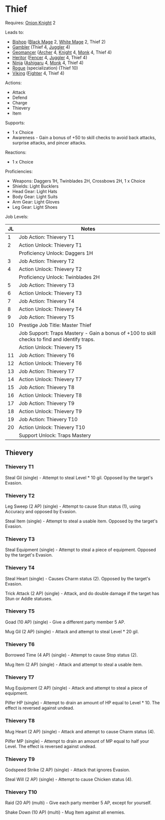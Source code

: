 # Thief

Requires: [Onion Knight](/Jobs/JobDetails/OnionKnight.md) 2

Leads to:

- [Bishop](/Jobs/JobDetails/Bishop.md) ([Black Mage](/Jobs/JobDetails/BlackMage.md) 2, [White Mage](/Jobs/JobDetails/WhiteMage.md) 2, Thief 2)
- [Gambler](/Jobs/JobDetails/Gambler.md) (Thief 4, [Juggler](/Jobs/JobDetails/Juggler.md) 4)
- [Geomancer](/Jobs/JobDetails/Geomancer.md) ([Archer](/Jobs/JobDetails/Archer.md) 4, [Knight](/Jobs/JobDetails/Knight.md) 4, [Monk](/Jobs/JobDetails/Monk.md) 4, Thief 4)
- [Heritor](/Jobs/JobDetails/Heritor.md) ([Fencer](/Jobs/JobDetails/Fencer.md) 4, [Juggler](/Jobs/JobDetails/Juggler.md) 4, Thief 4)
- [Ninja](/Jobs/JobDetails/Ninja.md) ([Ashigaru](/Jobs/JobDetails/Ashigaru.md) 4, [Monk](/Jobs/JobDetails/Monk.md) 4, Thief 4)
- [Rogue](/Jobs/JobDetails/Rogue.md) (specialization) (Thief 10)
- [Viking](/Jobs/JobDetails/Viking.md) ([Fighter](/Jobs/JobDetails/Fighter.md) 4, Thief 4)

Actions:

- Attack
- Defend
- Charge
- Thievery
- Item

Supports:

- 1 x Choice
- Awareness - Gain a bonus of +50 to skill checks to avoid back attacks, surprise attacks, and pincer attacks.

Reactions:

- 1 x Choice

Proficiencies:

- Weapons: Daggers 1H, Twinblades 2H, Crossbows 2H, 1 x Choice
- Shields: Light Bucklers
- Head Gear: Light Hats
- Body Gear: Light Suits
- Arm Gear: Light Gloves
- Leg Gear: Light Shoes

Job Levels:

| JL | Notes |
| --- | --- |
| 1 | Job Action: Thievery T1
| 2 | Action Unlock: Thievery T1
|   | Proficiency Unlock: Daggers 1H
| 3 | Job Action: Thievery T2
| 4 | Action Unlock: Thievery T2
|   | Proficiency Unlock: Twinblades 2H
| 5 | Job Action: Thievery T3
| 6 | Action Unlock: Thievery T3
| 7 | Job Action: Thievery T4
| 8 | Action Unlock: Thievery T4
| 9 | Job Action: Thievery T5
| 10 | Prestige Job Title: Master Thief
|    | Job Support: Traps Mastery - Gain a bonus of +100 to skill checks to find and identify traps.
|    | Action Unlock: Thievery T5
| 11 | Job Action: Thievery T6
| 12 | Action Unlock: Thievery T6
| 13 | Job Action: Thievery T7
| 14 | Action Unlock: Thievery T7
| 15 | Job Action: Thievery T8
| 16 | Action Unlock: Thievery T8
| 17 | Job Action: Thievery T9
| 18 | Action Unlock: Thievery T9
| 19 | Job Action: Thievery T10
| 20 | Action Unlock: Thievery T10
|    | Support Unlock: Traps Mastery

## Thievery

### Thievery T1

Steal Gil (single) - Attempt to steal Level * 10 gil. Opposed by the target's Evasion.

### Thievery T2

Leg Sweep (2 AP) (single) - Attempt to cause Stun status (1), using Accuracy and opposed by Evasion.

Steal Item (single) - Attempt to steal a usable item. Opposed by the target's Evasion.

### Thievery T3

Steal Equipment (single) - Attempt to steal a piece of equipment. Opposed by the target's Evasion.

### Thievery T4

Steal Heart (single) - Causes Charm status (2). Opposed by the target's Evasion.

Trick Attack (2 AP) (single) - Attack, and do double damage if the target has Stun or Addle statuses.

### Thievery T5

Goad (10 AP) (single) - Give a different party member 5 AP.

Mug Gil (2 AP) (single) - Attack and attempt to steal Level * 20 gil.

### Thievery T6

Borrowed Time (4 AP) (single) - Attempt to cause Stop status (2).

Mug Item (2 AP) (single) - Attack and attempt to steal a usable item.

### Thievery T7

Mug Equipment (2 AP) (single) - Attack and attempt to steal a piece of equipment.

Pilfer HP (single) - Attempt to drain an amount of HP equal to Level * 10. The effect is reversed against undead.

### Thievery T8

Mug Heart (2 AP) (single) - Attack and attempt to cause Charm status (4).

Pilfer MP (single) - Attempt to drain an amount of MP equal to half your Level. The effect is reversed against undead.

### Thievery T9

Godspeed Strike (2 AP) (single) - Attack that ignores Evasion.

Steal Will (2 AP) (single) - Attempt to cause Chicken status (4).

### Thievery T10

Raid (20 AP) (multi) - Give each party member 5 AP, except for yourself.

Shake Down (10 AP) (multi) - Mug Item against all enemies.
